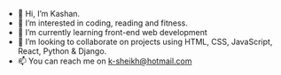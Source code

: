 - 👋 Hi, I’m Kashan.
- 👀 I’m interested in coding, reading and fitness.
- 🌱 I’m currently learning front-end web development
- 💞️ I’m looking to collaborate on projects using HTML, CSS, JavaScript, React, Python & Django.
- 📫 You can reach me on k-sheikh@hotmail.com

<!---
k-sheikh/k-sheikh is a ✨ special ✨ repository because its `README.md` (this file) appears on your GitHub profile.
You can click the Preview link to take a look at your changes.
--->
